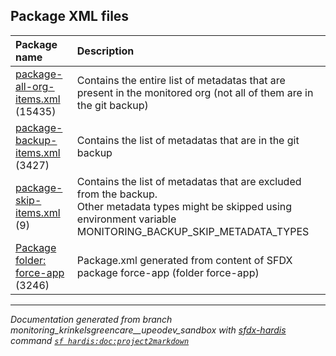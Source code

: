 ## Package XML files

| Package name | Description |
| :----------- | :---------- |
| [package-all-org-items.xml](package-all-org-items.xml.md) (15435) | Contains the entire list of metadatas that are present in the monitored org (not all of them are in the git backup) |
| [package-backup-items.xml](package-backup-items.xml.md) (3427) | Contains the list of metadatas that are in the git backup |
| [package-skip-items.xml](package-skip-items.xml.md) (9) | Contains the list of metadatas that are excluded from the backup.<br/>Other metadata types might be skipped using environment variable MONITORING_BACKUP_SKIP_METADATA_TYPES |
| [Package folder: force-app](force-app-package.xml.md) (3246) | Package.xml generated from content of SFDX package force-app (folder force-app) |

___

_Documentation generated from branch monitoring_krinkelsgreencare__upeodev_sandbox with [sfdx-hardis](https://sfdx-hardis.cloudity.com) command [`sf hardis:doc:project2markdown`](https://sfdx-hardis.cloudity.com/hardis/doc/project2markdown/)_
